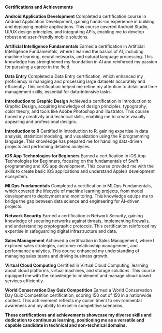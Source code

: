 **Certifications and Achievements**


**Android Application Development**
Completed a certification course in Android Application Development, gaining hands-on experience in building and deploying mobile applications. This course covered Android Studio, UI/UX design principles, 
and integrating APIs, enabling me to develop robust and user-friendly mobile solutions.

**Artificial Intelligence Fundamentals**
Earned a certification in Artificial Intelligence Fundamentals, where I learned the basics of AI, including machine learning, neural networks, and natural language processing. 
This knowledge has strengthened my foundation in AI and reinforced my passion for pursuing a career in the field.

**Data Entry**
Completed a Data Entry certification, which enhanced my proficiency in managing and processing large datasets accurately and efficiently. This certification helped me refine my attention to detail and 
time management skills, essential for data-intensive tasks.

****Introduction to Graphic Design****
Achieved a certification in Introduction to Graphic Design, acquiring knowledge of design principles, typography, color theory, and tools like Adobe Photoshop and Illustrator. This course honed 
my creativity and technical skills, enabling me to create visually appealing and professional designs.

**Introduction to R**
Certified in Introduction to R, gaining expertise in data analysis, statistical modeling, and visualization using the R programming language. This knowledge has prepared me for handling data-driven
projects and performing detailed analyses.

****iOS App Technologies for Beginners****
Earned a certification in iOS App Technologies for Beginners, focusing on the fundamentals of Swift programming and iOS app development. This course provided me with the skills to create basic 
iOS applications and understand Apple’s development ecosystem.

**MLOps Fundamentals**
Completed a certification in MLOps Fundamentals, which covered the lifecycle of machine learning projects, from model development to deployment and monitoring. This knowledge equips me to bridge the
gap between data science and engineering for AI-driven projects.

**Network Security**
Earned a certification in Network Security, gaining knowledge of securing networks against threats, implementing firewalls, and understanding cryptographic protocols. This certification reinforced my 
expertise in safeguarding digital infrastructure and data.

**Sales Management**
Achieved a certification in Sales Management, where I explored sales strategies, customer relationship management, and performance analytics. This course enhanced my understanding of managing 
sales teams and driving business growth.

**Virtual Cloud Computing**
Certified in Virtual Cloud Computing, learning about cloud platforms, virtual machines, and storage solutions. This course equipped me with the knowledge to implement and manage cloud-based 
services efficiently.

**World Conservation Day Quiz Competition**
Earned a World Conservation Day Quiz Competition certification, scoring 150 out of 150 in a nationwide contest. This achievement reflects my commitment to environmental awareness and my ability 
to excel in competitive scenarios.

**These certifications and achievements showcase my diverse skills and dedication to continuous learning, positioning me as a versatile and capable candidate in technical and non-technical domains.**
